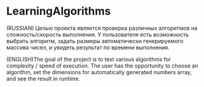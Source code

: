 # LearningAlgorithms
(RUSSIAN)
Целью проекта является проверка различных алгоритмов на сложность/скорость выполнения.
У пользователя есть возможность выбрать алгоритм, задать размеры автоматически 
генерируемого массива чисел, и увидеть результат по времени выполнения.

(ENGLISH)The goal of the project is to test various algorithms for complexity / speed of execution.
The user has the opportunity to choose an algorithm, set the dimensions for automatically 
generated numbers array, and see the result in runtime.
